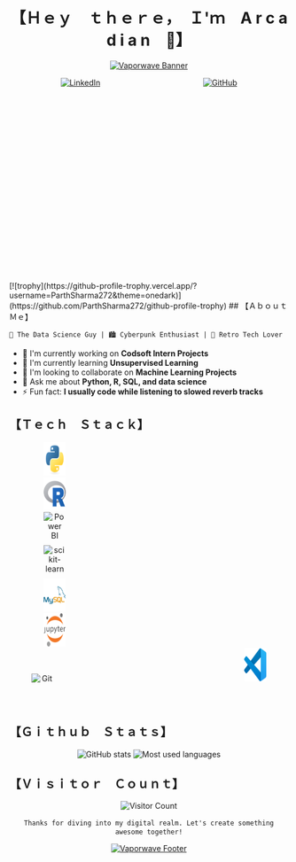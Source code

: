 <div align="center">

# 【﻿Ｈｅｙ　ｔｈｅｒｅ，　Ｉ'ｍ　A r c a d i a n　👋】

[![Vaporwave Banner](https://cdna.artstation.com/p/assets/images/images/060/460/880/original/pixel-jeff-chill-mario-2023-2.gif?1678633376)](https://cdna.artstation.com/p/assets/images/images/060/460/880/original/pixel-jeff-chill-mario-2023-2.gif?1678633376)

<div style="display: flex; justify-content: space-around; margin-bottom: 350px;">
  <a href="https://www.linkedin.com/in/parth-sharma-08b1b424b">
    <img src="https://img.shields.io/badge/-LinkedIn-0A66C2?style=for-the-badge&logo=Linkedin&logoColor=white" alt="LinkedIn" />
  </a>
  <a href="https://github.com/ParthSharma272">
    <img src="https://img.shields.io/badge/-GitHub-181717?style=for-the-badge&logo=GitHub&logoColor=white" alt="GitHub" />
  </a>
  <!-- Add more social media icons here -->
</div>

</div>
[![trophy](https://github-profile-trophy.vercel.app/?username=ParthSharma272&theme=onedark)](https://github.com/ParthSharma272/github-profile-trophy)
## 【﻿Ａｂｏｕｔ　Ｍｅ】

```vaporwave
🌴 The Data Science Guy | 🏙️ Cyberpunk Enthusiast | 💾 Retro Tech Lover 
```

- 🔭 I'm currently working on **Codsoft Intern Projects**
- 🌱 I'm currently learning **Unsupervised Learning**
- 👯 I'm looking to collaborate on **Machine Learning Projects**
- 💬 Ask me about **Python, R, SQL, and data science**
- ⚡ Fun fact: **I usually code while listening to slowed reverb tracks**

## 【﻿Ｔｅｃｈ　Ｓｔａｃｋ】

<div align="center">
  <img src="https://raw.githubusercontent.com/devicons/devicon/master/icons/python/python-original.svg" alt="Python" width="40" height="60" style="display:inline-block; margin-right: 340px;"/>
  <img src="https://raw.githubusercontent.com/devicons/devicon/master/icons/r/r-original.svg" alt="R" width="40" height="60" style="display:inline-block; margin-right: 340px;"/>
  <img src="https://raw.githubusercontent.com/microsoft/PowerBI-Icons/main/SVG/Power-BI.svg" alt="Power BI" width="40" height="60" style="display:inline-block; margin-right: 340px;"/>
  <img src="https://upload.wikimedia.org/wikipedia/commons/0/05/Scikit_learn_logo_small.svg" alt="scikit-learn" width="40" height="60" style="display:inline-block; margin-right: 340px;"/>
  <img src="https://raw.githubusercontent.com/devicons/devicon/master/icons/mysql/mysql-original-wordmark.svg" alt="MySQL" width="40" height="60" style="display:inline-block; margin-right: 340px;"/>
  <img src="https://raw.githubusercontent.com/devicons/devicon/master/icons/jupyter/jupyter-original-wordmark.svg" alt="Jupyter" width="40" height="60" style="display:inline-block; margin-right: 340px;"/>
  <img src="https://www.vectorlogo.zone/logos/git-scm/git-scm-icon.svg" alt="Git" width="40" height="60" style="display:inline-block; margin-right: 340px;"/>
  <img src="https://raw.githubusercontent.com/devicons/devicon/master/icons/vscode/vscode-original.svg" alt="VS Code" width="40" height="60" style="display:inline-block;"/>
</div>


## 【﻿Ｇｉｔｈｕｂ　Ｓｔａｔｓ】

<div align="center">
  <img height="180em" src="https://github-readme-stats.vercel.app/api?username=ParthSharma272&show_icons=true&theme=radical" alt="GitHub stats" />
  <img height="180em" src="https://github-readme-stats.vercel.app/api/top-langs/?username=ParthSharma272&layout=compact&theme=radical" alt="Most used languages" />
</div>

## 【﻿Ｖｉｓｉｔｏｒ　Ｃｏｕｎｔ】

<div align="center">

![Visitor Count](https://profile-counter.glitch.me/ParthSharma272/count.svg)

</div>

<div align="center">

```vaporwave
Thanks for diving into my digital realm. Let's create something awesome together!
```

[![Vaporwave Footer](https://cdn.80.lv/api/upload/content/ca/5d2886fa5e240.gif)](https://cdn.80.lv/api/upload/content/ca/5d2886fa5e240.gif)

</div>
